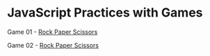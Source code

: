 # JavaScript Practices with Games
<p>Game 01 - <a href="https://deanntu.github.io/Games/RockPaperScissors/">Rock Paper Scissors</a></p>
<p>Game 02 - <a href="https://deanntu.github.io/Games/TicTacToe/">Rock Paper Scissors</a></p>
